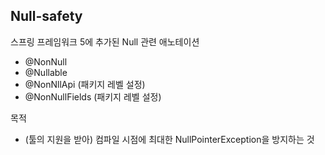 ## Null-safety
스프링 프레임워크 5에 추가된 Null 관련 애노테이션
- @NonNull
- @Nullable
- @NonNllApi (패키지 레벨 설정)
- @NonNullFields (패키지 레벨 설정)

목적
- (툴의 지원을 받아) 컴파일 시점에 최대한 NullPointerException을 방지하는 것
